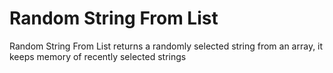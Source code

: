 # Random String From List

Random String From List returns a randomly selected string from an array, it keeps memory of recently selected strings